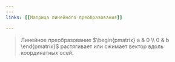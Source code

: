 ```yaml
---
---
links: [[Матрица линейного преобразования]]

---
```


> Линейное преобразование $\begin{pmatrix} a & 0 \\ 0 & b \end{pmatrix}$ растягивает или сжимает вектор вдоль координатных осей.

